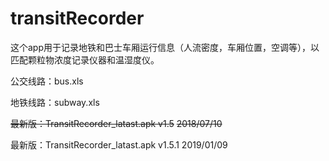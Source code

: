 # transitRecorder

这个app用于记录地铁和巴士车厢运行信息（人流密度，车厢位置，空调等），以匹配颗粒物浓度记录仪器和温湿度仪。

公交线路：bus.xls

地铁线路：subway.xls

~~最新版：TransitRecorder_latast.apk v1.5~~
~~2018/07/10~~

最新版：TransitRecorder_latast.apk v1.5.1
2019/01/09
